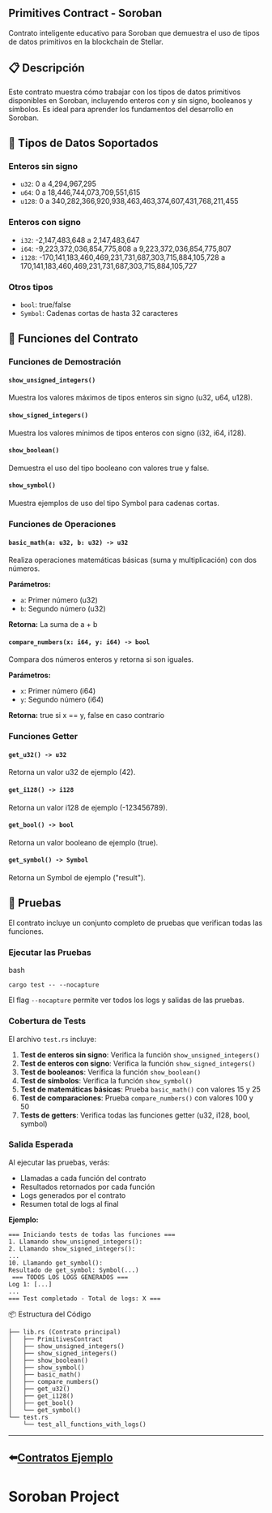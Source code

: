 ## Primitives Contract - Soroban

Contrato inteligente educativo para Soroban que demuestra el uso de tipos de datos primitivos en la blockchain de Stellar.

## 📋 Descripción

Este contrato muestra cómo trabajar con los tipos de datos primitivos disponibles en Soroban, incluyendo enteros con y sin signo, booleanos y símbolos. Es ideal para aprender los fundamentos del desarrollo en Soroban.

## 🔧 Tipos de Datos Soportados

### Enteros sin signo

* `u32`: 0 a 4,294,967,295
* `u64`: 0 a 18,446,744,073,709,551,615
* `u128`: 0 a 340,282,366,920,938,463,463,374,607,431,768,211,455

### Enteros con signo

* `i32`: -2,147,483,648 a 2,147,483,647
* `i64`: -9,223,372,036,854,775,808 a 9,223,372,036,854,775,807
* `i128`: -170,141,183,460,469,231,731,687,303,715,884,105,728 a 170,141,183,460,469,231,731,687,303,715,884,105,727

### Otros tipos

* `bool`: true/false
* `Symbol`: Cadenas cortas de hasta 32 caracteres

## 🚀 Funciones del Contrato

### Funciones de Demostración

#### `show_unsigned_integers()`

Muestra los valores máximos de tipos enteros sin signo (u32, u64, u128).

#### `show_signed_integers()`

Muestra los valores mínimos de tipos enteros con signo (i32, i64, i128).

#### `show_boolean()`

Demuestra el uso del tipo booleano con valores true y false.

#### `show_symbol()`

Muestra ejemplos de uso del tipo Symbol para cadenas cortas.

### Funciones de Operaciones

#### `basic_math(a: u32, b: u32) -> u32`

Realiza operaciones matemáticas básicas (suma y multiplicación) con dos números.

**Parámetros:**

* `a`: Primer número (u32)
* `b`: Segundo número (u32)

**Retorna:** La suma de a + b

#### `compare_numbers(x: i64, y: i64) -> bool`

Compara dos números enteros y retorna si son iguales.

**Parámetros:**

* `x`: Primer número (i64)
* `y`: Segundo número (i64)

**Retorna:** true si x == y, false en caso contrario

### Funciones Getter

#### `get_u32() -> u32`

Retorna un valor u32 de ejemplo (42).

#### `get_i128() -> i128`

Retorna un valor i128 de ejemplo (-123456789).

#### `get_bool() -> bool`

Retorna un valor booleano de ejemplo (true).

#### `get_symbol() -> Symbol`

Retorna un Symbol de ejemplo ("result").

## 🧪 Pruebas

El contrato incluye un conjunto completo de pruebas que verifican todas las funciones.

### Ejecutar las Pruebas

bash

```plaintext
cargo test -- --nocapture
```

El flag `--nocapture` permite ver todos los logs y salidas de las pruebas.

### Cobertura de Tests

El archivo `test.rs` incluye:

1. **Test de enteros sin signo**: Verifica la función `show_unsigned_integers()`
2. **Test de enteros con signo**: Verifica la función `show_signed_integers()`
3. **Test de booleanos**: Verifica la función `show_boolean()`
4. **Test de símbolos**: Verifica la función `show_symbol()`
5. **Test de matemáticas básicas**: Prueba `basic_math()` con valores 15 y 25
6. **Test de comparaciones**: Prueba `compare_numbers()` con valores 100 y 50
7. **Tests de getters**: Verifica todas las funciones getter (u32, i128, bool, symbol)

### Salida Esperada

Al ejecutar las pruebas, verás:

* Llamadas a cada función del contrato
* Resultados retornados por cada función
* Logs generados por el contrato
* Resumen total de logs al final

**Ejemplo:**

```plaintext
=== Iniciando tests de todas las funciones ===
1. Llamando show_unsigned_integers():
2. Llamando show_signed_integers():
...
10. Llamando get_symbol():
Resultado de get_symbol: Symbol(...)
 === TODOS LOS LOGS GENERADOS ===
Log 1: [...]
...
=== Test completado - Total de logs: X ===
```
📦 Estructura del Código

```plaintext
├── lib.rs (Contrato principal)
│   ├── PrimitivesContract
│   ├── show_unsigned_integers()
│   ├── show_signed_integers()
│   ├── show_boolean()
│   ├── show_symbol()
│   ├── basic_math()
│   ├── compare_numbers()
│   ├── get_u32()
│   ├── get_i128()
│   ├── get_bool()
│   └── get_symbol()
└── test.rs
    └── test_all_functions_with_logs()
```
---
⬅️[**Contratos Ejemplo** ](../README.md) 
---
# Soroban Project
